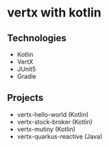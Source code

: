 # vertx with kotlin

## Technologies
- Kotlin
- VertX
- JUnit5
- Gradle


## Projects

- vertx-hello-world (Kotlin)
- vertx-stock-broker (Kotlin)
- vertx-mutiny (Kotlin)
- vertx-quarkus-reactive (Java)
